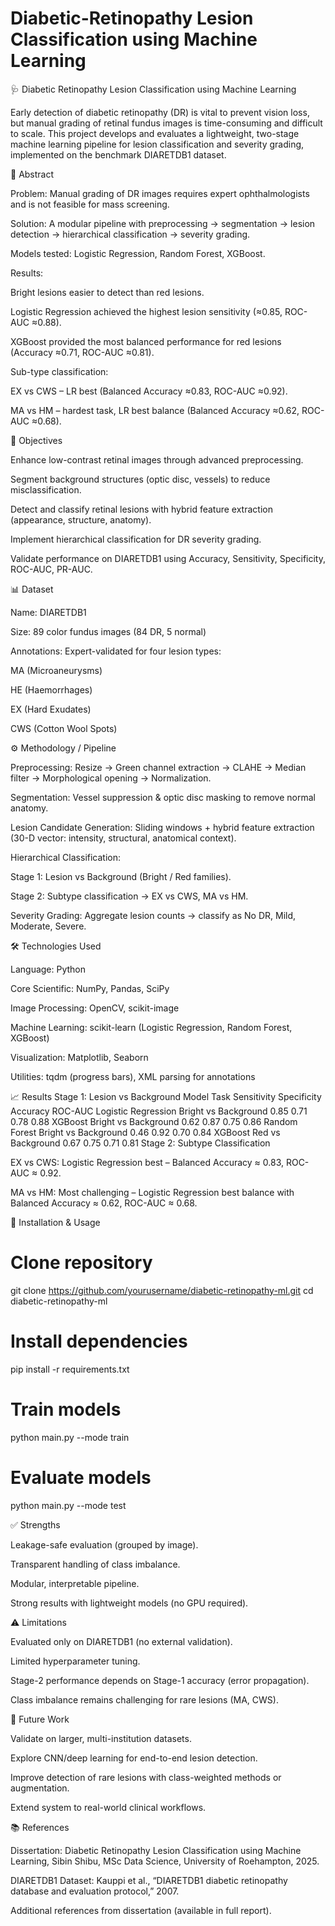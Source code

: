 # Diabetic-Retinopathy Lesion Classification using Machine Learning

🩺 Diabetic Retinopathy Lesion Classification using Machine Learning

Early detection of diabetic retinopathy (DR) is vital to prevent vision loss, but manual grading of retinal fundus images is time-consuming and difficult to scale.
This project develops and evaluates a lightweight, two-stage machine learning pipeline for lesion classification and severity grading, implemented on the benchmark DIARETDB1 dataset.

📖 Abstract

Problem: Manual grading of DR images requires expert ophthalmologists and is not feasible for mass screening.

Solution: A modular pipeline with preprocessing → segmentation → lesion detection → hierarchical classification → severity grading.

Models tested: Logistic Regression, Random Forest, XGBoost.

Results:

Bright lesions easier to detect than red lesions.

Logistic Regression achieved the highest lesion sensitivity (≈0.85, ROC-AUC ≈0.88).

XGBoost provided the most balanced performance for red lesions (Accuracy ≈0.71, ROC-AUC ≈0.81).

Sub-type classification:

EX vs CWS – LR best (Balanced Accuracy ≈0.83, ROC-AUC ≈0.92).

MA vs HM – hardest task, LR best balance (Balanced Accuracy ≈0.62, ROC-AUC ≈0.68).

🎯 Objectives

Enhance low-contrast retinal images through advanced preprocessing.

Segment background structures (optic disc, vessels) to reduce misclassification.

Detect and classify retinal lesions with hybrid feature extraction (appearance, structure, anatomy).

Implement hierarchical classification for DR severity grading.

Validate performance on DIARETDB1 using Accuracy, Sensitivity, Specificity, ROC-AUC, PR-AUC.

📊 Dataset

Name: DIARETDB1

Size: 89 color fundus images (84 DR, 5 normal)

Annotations: Expert-validated for four lesion types:

MA (Microaneurysms)

HE (Haemorrhages)

EX (Hard Exudates)

CWS (Cotton Wool Spots)

⚙️ Methodology / Pipeline

Preprocessing: Resize → Green channel extraction → CLAHE → Median filter → Morphological opening → Normalization.

Segmentation: Vessel suppression & optic disc masking to remove normal anatomy.

Lesion Candidate Generation: Sliding windows + hybrid feature extraction (30-D vector: intensity, structural, anatomical context).

Hierarchical Classification:

Stage 1: Lesion vs Background (Bright / Red families).

Stage 2: Subtype classification → EX vs CWS, MA vs HM.

Severity Grading: Aggregate lesion counts → classify as No DR, Mild, Moderate, Severe.

🛠️ Technologies Used

Language: Python

Core Scientific: NumPy, Pandas, SciPy

Image Processing: OpenCV, scikit-image

Machine Learning: scikit-learn (Logistic Regression, Random Forest, XGBoost)

Visualization: Matplotlib, Seaborn

Utilities: tqdm (progress bars), XML parsing for annotations

📈 Results
Stage 1: Lesion vs Background
Model	Task	Sensitivity	Specificity	Accuracy	ROC-AUC
Logistic Regression	Bright vs Background	0.85	0.71	0.78	0.88
XGBoost	Bright vs Background	0.62	0.87	0.75	0.86
Random Forest	Bright vs Background	0.46	0.92	0.70	0.84
XGBoost	Red vs Background	0.67	0.75	0.71	0.81
Stage 2: Subtype Classification

EX vs CWS: Logistic Regression best – Balanced Accuracy ≈ 0.83, ROC-AUC ≈ 0.92.

MA vs HM: Most challenging – Logistic Regression best balance with Balanced Accuracy ≈ 0.62, ROC-AUC ≈ 0.68.

🚀 Installation & Usage
# Clone repository
git clone https://github.com/yourusername/diabetic-retinopathy-ml.git
cd diabetic-retinopathy-ml

# Install dependencies
pip install -r requirements.txt

# Train models
python main.py --mode train

# Evaluate models
python main.py --mode test

✅ Strengths

Leakage-safe evaluation (grouped by image).

Transparent handling of class imbalance.

Modular, interpretable pipeline.

Strong results with lightweight models (no GPU required).

⚠️ Limitations

Evaluated only on DIARETDB1 (no external validation).

Limited hyperparameter tuning.

Stage-2 performance depends on Stage-1 accuracy (error propagation).

Class imbalance remains challenging for rare lesions (MA, CWS).

🔮 Future Work

Validate on larger, multi-institution datasets.

Explore CNN/deep learning for end-to-end lesion detection.

Improve detection of rare lesions with class-weighted methods or augmentation.

Extend system to real-world clinical workflows.

📚 References

Dissertation: Diabetic Retinopathy Lesion Classification using Machine Learning, Sibin Shibu, MSc Data Science, University of Roehampton, 2025.

DIARETDB1 Dataset: Kauppi et al., “DIARETDB1 diabetic retinopathy database and evaluation protocol,” 2007.

Additional references from dissertation (available in full report).
